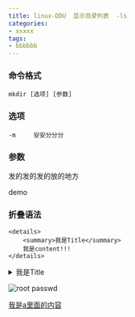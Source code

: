 ```yaml
---
title: linux-DDU  显示目录列表  -ls
categories: 
- xxxxx
tags:
- bbbbbb
---
```

### 命令格式

```
mkdir [选项] [参数]
```

### 选项

```
-m     安安分分分
```

### 参数

发的发的发的放的地方

demo

### 折叠语法

```
<details>
    <summary>我是Title</summary>    
    我是content!!!
</details>
```

<details>
    <summary>我是Title</summary>    
    我是content!!!
</details>



![root passwd](/img/linux_command01_2017_1224/linux_00/root_passwd.png "fdfdsfd")



 [我是a里面的内容](http://example.com/ "这里是title")





























